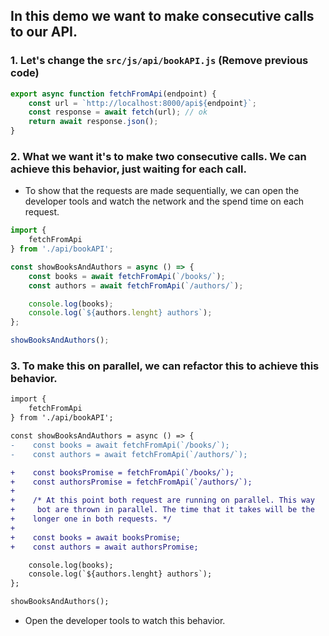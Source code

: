 ## In this demo we want to make consecutive calls to our API.


### 1. Let's change the `src/js/api/bookAPI.js` (Remove previous code)

```javascript
export async function fetchFromApi(endpoint) {
    const url = `http://localhost:8000/api${endpoint}`;
    const response = await fetch(url); // ok
    return await response.json();
}
```

### 2. What we want it's to make two consecutive calls. We can achieve this behavior, just waiting for each call.

* To  show that the requests are made sequentially, we can open the developer tools and watch the network and the spend time on each request.

```javascript app.js
import { 
    fetchFromApi 
} from './api/bookAPI';

const showBooksAndAuthors = async () => {
    const books = await fetchFromApi(`/books/`);
    const authors = await fetchFromApi(`/authors/`);

    console.log(books);
    console.log(`${authors.lenght} authors`);
};

showBooksAndAuthors();
```

### 3. To make this on parallel, we can refactor this to achieve this behavior.


```diff app.js
import { 
    fetchFromApi 
} from './api/bookAPI';

const showBooksAndAuthors = async () => {
-    const books = await fetchFromApi(`/books/`);
-    const authors = await fetchFromApi(`/authors/`);

+    const booksPromise = fetchFromApi(`/books/`);
+    const authorsPromise = fetchFromApi(`/authors/`);
+    
+    /* At this point both request are running on parallel. This way
+     bot are thrown in parallel. The time that it takes will be the
+    longer one in both requests. */
+
+    const books = await booksPromise;
+    const authors = await authorsPromise;

    console.log(books);
    console.log(`${authors.lenght} authors`);
};

showBooksAndAuthors();
```
* Open the developer tools to watch this behavior.
